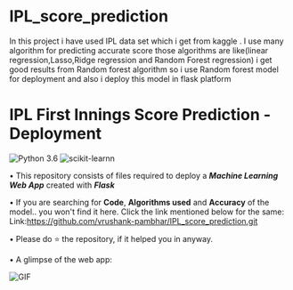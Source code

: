 # IPL_score_prediction
In this project i have used IPL data set which i get from kaggle . I use many algorithm for predicting accurate score those algorithms are like(linear regression,Lasso,Ridge regression and Random Forest regression) i get good results from Random forest algorithm so i use Random forest model for deployment and also i deploy this model in flask platform  
# IPL First Innings Score Prediction - Deployment
![Python 3.6](https://img.shields.io/badge/Python-3.6-brightgreen.svg) ![scikit-learnn](https://img.shields.io/badge/Library-Scikit_Learn-orange.svg)

• This repository consists of files required to deploy a ___Machine Learning Web App___ created with ___Flask___ 

• If you are searching for __Code__, __Algorithms used__ and __Accuracy__ of the model.. you won't find it here. Click the link mentioned below for the same:<br />
Link:https://github.com/vrushank-pambhar/IPL_score_prediction.git

• Please do ⭐ the repository, if it helped you in anyway.

• A glimpse of the web app:

 ![GIF](readme_resources/ipl-first-innings-score-web-app.gif)
 
